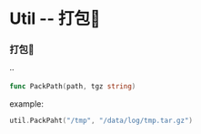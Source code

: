 # Util -- 打包📁

### 打包📁

··

```go
func PackPath(path, tgz string)
```

example:
```go
util.PackPaht("/tmp", "/data/log/tmp.tar.gz")
```